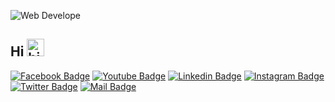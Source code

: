 ![Web Develope](https://media.licdn.com/dms/image/D5616AQHYsWpIGUvJAg/profile-displaybackgroundimage-shrink_350_1400/0/1696675574407?e=1720656000&v=beta&t=HB_N5Eutx5sq4Lf-PslnARf-iFIEhYJtqF4uio_C02s)

## Hi <img src="assets/hello.gif" width="28px" alt="hi">


[![Facebook Badge](https://img.shields.io/badge/Facebook-1877F2?style=for-the-badge&logo=facebook&logoColor=white)](https://facebook.com/sumit.analyzen) [![Youtube Badge](https://img.shields.io/badge/YouTube-FF0000?style=for-the-badge&logo=youtube&logoColor=white)](https://youtube.com/learnwithsumit) [![Linkedin Badge](https://img.shields.io/badge/LinkedIn-0077B5?style=for-the-badge&logo=linkedin&logoColor=white)](https://www.linkedin.com/in/sumitanalyzen/) [![Instagram Badge](https://img.shields.io/badge/Instagram-E4405F?style=for-the-badge&logo=instagram&logoColor=white)](https://instagram.com/learnwithsumit) [![Twitter Badge](https://img.shields.io/badge/Twitter-1DA1F2?style=for-the-badge&logo=twitter&logoColor=white)](https://twitter.com/sumit_analyzen) [![Mail Badge](https://img.shields.io/badge/Gmail-D14836?style=for-the-badge&logo=gmail&logoColor=white)](mailto:sayhitorainmaker@gmail.com)


